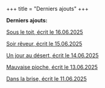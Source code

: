 +++
title = "Derniers ajouts"
+++

**Derniers ajouts:**

[Sous le toit, écrit le 16.06.2025](./seasons/27_vingt_septieme_saison/sous_le_toit)

[Soir rêveur, écrit le 15.06.2025](./seasons/27_vingt_septieme_saison/soir_reveur)

[Un jour au désert, écrit le 14.06.2025](./seasons/27_vingt_septieme_saison/un_jour_au_desert)

[Mauvaise pioche, écrit le 13.06.2025](./seasons/27_vingt_septieme_saison/mauvaise_pioche)

[Dans la brise, écrit le 11.06.2025](./seasons/27_vingt_septieme_saison/dans_la_brise)
